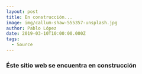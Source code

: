```yaml
---
layout: post
title: En construcción...
image: img/callum-shaw-555357-unsplash.jpg
author: Pablo López
date: 2019-03-10T10:00:00.000Z
tags:
  - Source
---
```


### Éste sitio web se encuentra en construcción
